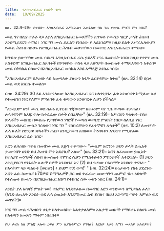 ```yaml
---
title:  የእግዚአብሔር የጽድቅ ቁጣ
date:   10/09/2025
---
```


`ዘጸ. 32:9–29ን ያንብቡ። እግዚአብሔር እሥራኤልን አጠፋለሁ ባለ ጊዜ የሙሴ ምላሽ ምን ነበር?`

ሙሴ ገና በሲና ተራራ ላይ እያለ እግዚአብሔር አመጸኞችን አጥፍቶ የሙሴን ዝርያ ታላቅ ሕዝብ እንደሚያደርግ ተናገረ। ነገር ግን ሙሴ ይፈልግ የነበረው ያ አልነበረም። ከዚህ ይልቅ እሥራኤላውያን የሙሴ ሕዝብ ሳይሆኑ የእግዚአብሔር ሕዝብ መሆናቸውን በመናገር እግዚአብሔርን ተማጸነ።

ከግብጽ ያወጣቸው ሙሴ ሳይሆን እግዚአብሔር ራሱ ኃይለኛ ሥራ በመስራት ነበር። ከዚህ የተነሣ ሙሴ አስቀድሞ እግዚአብሔር ለአባቶች በገባላቸው ተስፋ ላይ አጽንዖት በመስጠት ተማጽእኖውን አቀረበ። ሙሴ በትክክል በሰውና በእግዚአብሔር መካከል እንደ አማላጅ እየሰራ ነበር።

"እግዚአብሔርም በሕዝቡ ላይ አመጣለሁ ያለውን ክፋት ራርቶላቸው ከተወ" (ዘጸ. 32:14) በኋላ ሙሴ ወደ እነርሱ ተመለሰ።

በዘጸ. 34:29፣ 30 ላይ እንደተገለጸው ከእግዚአብሔር ጋር ስለተነጋገረ ፊቱ አንጸባረቀ ከሚለው ሌላ የተመዘገበ ነገር የለም። ምናልባት ፊቱ ቁጣውን አንጸባርቆ ሊሆን ይችላል።

"እንዲህም ሆነ፤ ሙሴ ወደ ሰፈሩ ሲቀርብ ጥጃውንም ዘፈኑንም ባየ ጊዜ ቍጣው ተቃጠለ፥ ጽላቶቹንም ከእጁ ጥሎ ከተራራው በታች ሰበራቸው" (ዘጸ. 32:19)። አሥርቱን ትዕዛዛት የያዙ ጽላቶችን መስበር በውስጡ የያዛቸውን ነገሮች የመጣስ ውጫዊ ምልክት ነበር። ስለዚህ ነገር እግዚአብሔር ሙሴን ገሰጸው፣ ነገር ግን " የሰበራቸውን የፊተኞቹን ጽላቶች" (ዘዳ. 10:2) ለመተካት ሌላ ሁለት የድንጋይ ጽላቶችን ጠርቦ እንዲያመጣ አዘዘው። ትዕዛዛቱን እንደገና የሚጽፈው እግዚአብሔር ራሱ ነበር።

አሮን ለሕዝቡ ጥያቄ በመሸነፉ ሙሴ እጅግ ተቆጣው፡- "ሙሴም አሮንን፦ ይህን ታላቅ ኃጢአት ታመጣበት ዘንድ ይህ ሕዝብ ምን አደረገህ? አለው" (ዘጸ. 32:21)። አሮን ለፈጸመው ኃጢአት በተለያዩ መንገዶች ሰበብ ለመስጠት የሞከረ ሲሆን የሚከተሉትን ምክንያቶች አቅርቧል፡- (1) ይህን እንዲያደርግ የገፋፉት ሌሎች ሰዎች እንደሆኑ፣ እና (2) ይህ የሆነው በአስማት እንደሆነ ተናገረ:- " በእሳትም ላይ ጣልሁት [ወርቁን] ፥ ይህም ጥጃ ወጣ!' " (ዘጸ. 32:24)። ሁኔታውን የከፋ ያደረገው አሮን ራሱ ከሙሴና ከ70ዎቹ ሽማግሌዎች ጋር ወደ ተራራው መውጣትን ጨምሮ ብዙ ዕድሎች የተሰጡት በመሆኑ በእግዚአብሔር እጅግ የተከበረ ሰው መሆኑ ነበር (ዘጸ. 24:1)።

እንዴት ያለ አሳዛኝ ምጸት ነው! ተአምር እንደተፈጸመ በመናገር አሮን ወንድሙን ለማታለል ፈለገ (አንድ ኃጢአት እንዴት ወደ ሌላ ኃጢአት እንደሚመራ ልብ ይበሉ፣ በዚህ አጋጣሚ ጣዖት አምልኮ ወደ መዋሸት)።

ነገር ግን ሙሴ የሕዝቡን ሁኔታ ስለተመለከተ አልተታለለም። አሉታዊ መዘዞች የማይቀሩ ስለሆኑ ሙሴ በአፋጣኝ አመጹን ማቆም ነበረበት።

`ይህ ታሪክ ስለ ምልጃ ጸሎት ኃይል ምን ሊያስተምረን ይገባል? እርስዎ አሁን ለማን መጸለይ አለብዎት?`